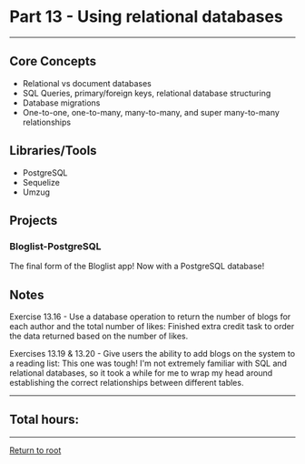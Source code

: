 # Part 13 - Using relational databases

---

## Core Concepts

- Relational vs document databases
- SQL Queries, primary/foreign keys, relational database structuring
- Database migrations
- One-to-one, one-to-many, many-to-many, and super many-to-many relationships

## Libraries/Tools

- PostgreSQL
- Sequelize
- Umzug

## Projects

### Bloglist-PostgreSQL

The final form of the Bloglist app! Now with a PostgreSQL database!

## Notes

Exercise 13.16 - Use a database operation to return the number of blogs for each author and the total number of likes: Finished extra credit task to order the data returned based on the number of likes.

Exercises 13.19 & 13.20 - Give users the ability to add blogs on the system to a reading list: This one was tough! I'm not extremely familiar with SQL and relational databases, so it took a while for me to wrap my head around establishing the correct relationships between different tables.

---

## Total hours:

---

[Return to root](https://github.com/jcmsmith/Full-Stack-open)
